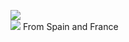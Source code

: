 ![](https://github-readme-stats.vercel.app/api?username=RobertoLFRA&show_icons=true&include_all_commits=true&theme=dark)
<br>
![](https://github-readme-stats.vercel.app/api/top-langs/?username=RobertoLFRA&layout=default&theme=dark)
From Spain and France
